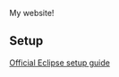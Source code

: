My website!

## Setup

[Official Eclipse setup guide](https://cloud.google.com/appengine/docs/python/tools/setting-up-eclipse#sdk-paths-dialog)

